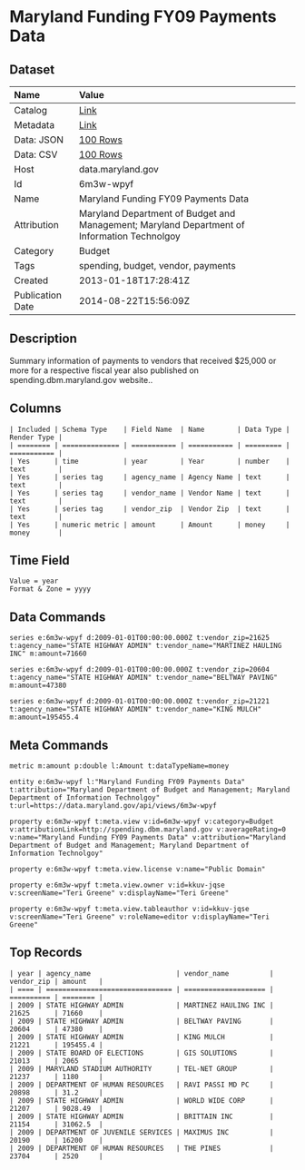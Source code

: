 # Maryland Funding FY09 Payments Data

## Dataset

| Name | Value |
| :--- | :---- |
| Catalog | [Link](https://catalog.data.gov/dataset/maryland-funding-fy09-payments-data-a75d5) |
| Metadata | [Link](https://data.maryland.gov/api/views/6m3w-wpyf) |
| Data: JSON | [100 Rows](https://data.maryland.gov/api/views/6m3w-wpyf/rows.json?max_rows=100) |
| Data: CSV | [100 Rows](https://data.maryland.gov/api/views/6m3w-wpyf/rows.csv?max_rows=100) |
| Host | data.maryland.gov |
| Id | 6m3w-wpyf |
| Name | Maryland Funding FY09 Payments Data |
| Attribution | Maryland Department of Budget and Management; Maryland Department of Information Technolgoy |
| Category | Budget |
| Tags | spending, budget, vendor, payments |
| Created | 2013-01-18T17:28:41Z |
| Publication Date | 2014-08-22T15:56:09Z |

## Description

Summary information of payments to vendors that received $25,000 or more for a respective fiscal year also published on spending.dbm.maryland.gov website..

## Columns

```ls
| Included | Schema Type    | Field Name  | Name        | Data Type | Render Type |
| ======== | ============== | =========== | =========== | ========= | =========== |
| Yes      | time           | year        | Year        | number    | text        |
| Yes      | series tag     | agency_name | Agency Name | text      | text        |
| Yes      | series tag     | vendor_name | Vendor Name | text      | text        |
| Yes      | series tag     | vendor_zip  | Vendor Zip  | text      | text        |
| Yes      | numeric metric | amount      | Amount      | money     | money       |
```

## Time Field

```ls
Value = year
Format & Zone = yyyy
```

## Data Commands

```ls
series e:6m3w-wpyf d:2009-01-01T00:00:00.000Z t:vendor_zip=21625 t:agency_name="STATE HIGHWAY ADMIN" t:vendor_name="MARTINEZ HAULING INC" m:amount=71660

series e:6m3w-wpyf d:2009-01-01T00:00:00.000Z t:vendor_zip=20604 t:agency_name="STATE HIGHWAY ADMIN" t:vendor_name="BELTWAY PAVING" m:amount=47380

series e:6m3w-wpyf d:2009-01-01T00:00:00.000Z t:vendor_zip=21221 t:agency_name="STATE HIGHWAY ADMIN" t:vendor_name="KING MULCH" m:amount=195455.4
```

## Meta Commands

```ls
metric m:amount p:double l:Amount t:dataTypeName=money

entity e:6m3w-wpyf l:"Maryland Funding FY09 Payments Data" t:attribution="Maryland Department of Budget and Management; Maryland Department of Information Technolgoy" t:url=https://data.maryland.gov/api/views/6m3w-wpyf

property e:6m3w-wpyf t:meta.view v:id=6m3w-wpyf v:category=Budget v:attributionLink=http://spending.dbm.maryland.gov v:averageRating=0 v:name="Maryland Funding FY09 Payments Data" v:attribution="Maryland Department of Budget and Management; Maryland Department of Information Technolgoy"

property e:6m3w-wpyf t:meta.view.license v:name="Public Domain"

property e:6m3w-wpyf t:meta.view.owner v:id=kkuv-jqse v:screenName="Teri Greene" v:displayName="Teri Greene"

property e:6m3w-wpyf t:meta.view.tableauthor v:id=kkuv-jqse v:screenName="Teri Greene" v:roleName=editor v:displayName="Teri Greene"
```

## Top Records

```ls
| year | agency_name                     | vendor_name          | vendor_zip | amount   | 
| ==== | =============================== | ==================== | ========== | ======== | 
| 2009 | STATE HIGHWAY ADMIN             | MARTINEZ HAULING INC | 21625      | 71660    | 
| 2009 | STATE HIGHWAY ADMIN             | BELTWAY PAVING       | 20604      | 47380    | 
| 2009 | STATE HIGHWAY ADMIN             | KING MULCH           | 21221      | 195455.4 | 
| 2009 | STATE BOARD OF ELECTIONS        | GIS SOLUTIONS        | 21013      | 2065     | 
| 2009 | MARYLAND STADIUM AUTHORITY      | TEL-NET GROUP        | 21237      | 1180     | 
| 2009 | DEPARTMENT OF HUMAN RESOURCES   | RAVI PASSI MD PC     | 20898      | 31.2     | 
| 2009 | STATE HIGHWAY ADMIN             | WORLD WIDE CORP      | 21207      | 9028.49  | 
| 2009 | STATE HIGHWAY ADMIN             | BRITTAIN INC         | 21154      | 31062.5  | 
| 2009 | DEPARTMENT OF JUVENILE SERVICES | MAXIMUS INC          | 20190      | 16200    | 
| 2009 | DEPARTMENT OF HUMAN RESOURCES   | THE PINES            | 23704      | 2520     | 
```